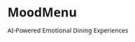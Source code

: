 # MoodMenu
 AI-Powered Emotional Dining Experiences
<!DOCTYPE html>
<html lang="en">
<head>
    <meta charset="UTF-8">
    <meta name="viewport" content="width=device-width, initial-scale=1.0">
    <title>MoodMenu - Emotional Dining Experiences</title>
    <style>
        * {
            margin: 0;
            padding: 0;
            box-sizing: border-box;
            font-family: 'Segoe UI', Tahoma, Geneva, Verdana, sans-serif;
        }
        
        body {
            background-color: #f0f4f8;
            display: flex;
            justify-content: center;
            align-items: center;
            min-height: 100vh;
            padding: 20px;
        }
        
        .container {
            width: 100%;
            max-width: 500px;
            background-color: #ffffff;
            border-radius: 16px;
            box-shadow: 0 10px 30px rgba(0, 0, 0, 0.1);
            overflow: hidden;
        }
        
        .header {
            background: linear-gradient(135deg, #6B46C1, #9F7AEA);
            color: white;
            padding: 20px;
            text-align: center;
            position: relative;
        }
        
        .logo {
            display: flex;
            align-items: center;
            justify-content: center;
            margin-bottom: 10px;
        }
        
        .logo-text {
            font-size: 24px;
            font-weight: bold;
            margin-left: 10px;
        }
        
        .tagline {
            font-size: 14px;
            opacity: 0.9;
        }
        
        .chat-area {
            height: 400px;
            overflow-y: auto;
            padding: 20px;
            background-color: #f9fafc;
        }
        
        .message {
            padding: 12px 16px;
            margin-bottom: 12px;
            border-radius: 12px;
            max-width: 80%;
            animation: fadeIn 0.3s ease;
        }
        
        .bot {
            background-color: #EDF2F7;
            margin-right: auto;
            border-bottom-left-radius: 4px;
        }
        
        .user {
            background-color: #6B46C1;
            color: white;
            margin-left: auto;
            border-bottom-right-radius: 4px;
        }
        
        .input-area {
            display: flex;
            padding: 16px;
            background-color: white;
            border-top: 1px solid #E2E8F0;
        }
        
        .input-area input {
            flex: 1;
            padding: 12px 16px;
            border: 1px solid #E2E8F0;
            border-radius: 24px;
            outline: none;
            font-size: 14px;
        }
        
        .input-area input:focus {
            border-color: #9F7AEA;
        }
        
        .input-area button {
            background-color: #6B46C1;
            color: white;
            border: none;
            border-radius: 24px;
            padding: 12px 20px;
            margin-left: 10px;
            cursor: pointer;
            transition: background-color 0.2s;
        }
        
        .input-area button:hover {
            background-color: #553C9A;
        }
        
        .mood-indicators {
            display: flex;
            justify-content: center;
            flex-wrap: wrap;
            padding: 10px;
            gap: 8px;
        }
        
        .mood-button {
            background-color: #EDF2F7;
            border: none;
            border-radius: 20px;
            padding: 8px 12px;
            font-size: 12px;
            cursor: pointer;
            transition: all 0.2s;
        }
        
        .mood-button:hover {
            background-color: #E9D8FD;
        }
        
        .typing-indicator {
            padding: 12px 16px;
            margin-bottom: 12px;
            border-radius: 12px;
            max-width: 80%;
            background-color: #EDF2F7;
            margin-right: auto;
            border-bottom-left-radius: 4px;
            display: none;
        }
        
        .typing-indicator span {
            display: inline-block;
            width: 8px;
            height: 8px;
            background-color: #9F7AEA;
            border-radius: 50%;
            animation: bounce 1s infinite;
            margin-right: 3px;
        }
        
        .typing-indicator span:nth-child(2) {
            animation-delay: 0.1s;
        }
        
        .typing-indicator span:nth-child(3) {
            animation-delay: 0.2s;
        }
        
        @keyframes bounce {
            0%, 80%, 100% { transform: translateY(0); }
            40% { transform: translateY(-8px); }
        }
        
        @keyframes fadeIn {
            from { opacity: 0; transform: translateY(10px); }
            to { opacity: 1; transform: translateY(0); }
        }

        .food-suggestion {
            background-color: #ffffff;
            border: 1px solid #E2E8F0;
            border-radius: 12px;
            padding: 15px;
            margin-top: 12px;
            box-shadow: 0 2px 5px rgba(0,0,0,0.05);
        }

        .food-title {
            font-weight: bold;
            color: #4A5568;
            margin-bottom: 5px;
        }

        .food-description {
            font-size: 14px;
            color: #718096;
        }
    </style>
</head>
<body>
    <div class="container">
        <div class="header">
            <div class="logo">
                <svg width="24" height="24" viewBox="0 0 24 24" fill="none" xmlns="http://www.w3.org/2000/svg">
                    <path d="M12 2L15.09 8.26L22 9.27L17 14.14L18.18 21.02L12 17.77L5.82 21.02L7 14.14L2 9.27L8.91 8.26L12 2Z" fill="white"/>
                </svg>
                <span class="logo-text">MoodMenu</span>
            </div>
            <div class="tagline">AI-Powered Emotional Dining Experiences</div>
        </div>
        <div class="mood-indicators">
            <button class="mood-button" onclick="sendMood('Happy')">😊 Happy</button>
            <button class="mood-button" onclick="sendMood('Stressed')">😰 Stressed</button>
            <button class="mood-button" onclick="sendMood('Sad')">😢 Sad</button>
            <button class="mood-button" onclick="sendMood('Energetic')">⚡ Energetic</button>
            <button class="mood-button" onclick="sendMood('Romantic')">❤️ Romantic</button>
            <button class="mood-button" onclick="sendMood('Need Focus')">🧠 Need Focus</button>
        </div>
        <div class="chat-area" id="chatArea">
            <div class="message bot">
                Hello! I'm MoodMenu, your emotional dining assistant. How are you feeling today? I can suggest foods that might complement or improve your mood.
            </div>
        </div>
        <div class="typing-indicator" id="typingIndicator">
            <span></span>
            <span></span>
            <span></span>
        </div>
        <div class="input-area">
            <input type="text" id="userInput" placeholder="Tell me how you're feeling or what you're craving..." onkeypress="handleKeyPress(event)">
            <button onclick="sendMessage()">Send</button>
        </div>
    </div>

    <script>
        // Food suggestions database organized by mood
        const foodSuggestions = {
            "happy": [
                {
                    title: "Mediterranean Platter",
                    description: "A vibrant spread of hummus, olives, fresh vegetables and pita bread. The healthy fats can help maintain your positive mood."
                },
                {
                    title: "Grilled Salmon with Mango Salsa",
                    description: "Omega-3 rich salmon topped with bright, tropical flavors to match your upbeat energy."
                },
                {
                    title: "Berry Parfait",
                    description: "Layers of antioxidant-rich berries, yogurt and granola to maintain your happy state with natural sweetness."
                }
            ],
            "sad": [
                {
                    title: "Dark Chocolate Avocado Mousse",
                    description: "Creamy, rich dessert that provides mood-boosting compounds from dark chocolate and healthy fats from avocado."
                },
                {
                    title: "Warm Chicken and Vegetable Soup",
                    description: "A comforting, nurturing bowl that provides protein and nutrients while soothing with familiar flavors."
                },
                {
                    title: "Turmeric Golden Milk",
                    description: "A warming drink with anti-inflammatory properties that can help ease both physical and emotional discomfort."
                }
            ],
            "stressed": [
                {
                    title: "Herbal Tea with Honey",
                    description: "Chamomile or lavender tea with a touch of honey can help activate calming neurotransmitters."
                },
                {
                    title: "Dark Leafy Green Salad with Walnuts",
                    description: "Magnesium-rich greens and omega-3 fatty acids from walnuts help regulate cortisol levels."
                },
                {
                    title: "Whole Grain Bowl with Roasted Vegetables",
                    description: "Complex carbohydrates can boost serotonin production, while the variety of vegetables provides stress-fighting nutrients."
                }
            ],
            "energetic": [
                {
                    title: "Protein-Packed Buddha Bowl",
                    description: "A balanced mix of quinoa, roasted chickpeas, fresh vegetables and tahini dressing to sustain your energy levels."
                },
                {
                    title: "Spicy Tacos with Guacamole",
                    description: "The combination of protein, healthy fats and metabolism-boosting spices complements your high energy state."
                },
                {
                    title: "Fruit and Nut Energy Balls",
                    description: "Natural sugars paired with protein and fiber for steady energy release, perfect for your active mood."
                }
            ],
            "romantic": [
                {
                    title: "Red Wine Poached Pears",
                    description: "Elegant, sensual dessert infused with cinnamon and vanilla. The red wine contains resveratrol which may enhance mood and blood flow."
                },
                {
                    title: "Oysters with Champagne Mignonette",
                    description: "Classic aphrodisiac rich in zinc and amino acids that boost dopamine, paired with effervescent champagne sauce."
                },
                {
                    title: "Dark Chocolate Covered Strawberries",
                    description: "The perfect romantic treat combining antioxidants from dark chocolate with vitamin C from fresh strawberries."
                },
                {
                    title: "Saffron Risotto",
                    description: "Luxurious, creamy rice dish with saffron that has mood-enhancing properties and creates a golden, romantic glow."
                }
            ],
            "need focus": [
                {
                    title: "Blueberry and Walnut Oatmeal",
                    description: "Slow-release carbohydrates from oats paired with antioxidant-rich blueberries and brain-boosting omega-3s from walnuts."
                },
                {
                    title: "Matcha Green Tea Latte",
                    description: "L-theanine in matcha provides calm alertness without the jitters of coffee, perfect for sustained focus."
                },
                {
                    title: "Salmon and Avocado Power Bowl",
                    description: "Omega-3 fatty acids from salmon paired with healthy fats from avocado support brain function and cognitive performance."
                },
                {
                    title: "Dark Chocolate with 85% Cacao",
                    description: "Small amounts of high-quality dark chocolate can improve blood flow to the brain and enhance focus with natural stimulants."
                }
            ],
            "default": [
                {
                    title: "Balanced Plate",
                    description: "A mix of lean protein, whole grains, and colorful vegetables to support overall wellbeing."
                },
                {
                    title: "Fresh Fruit Smoothie",
                    description: "A refreshing blend of seasonal fruits, yogurt and a touch of honey for natural energy."
                }
            ]
        };

        const chatArea = document.getElementById('chatArea');
        const userInput = document.getElementById('userInput');
        const typingIndicator = document.getElementById('typingIndicator');

        // Add message to chat
        function addMessage(text, isUser = false) {
            const messageDiv = document.createElement('div');
            messageDiv.className = `message ${isUser ? 'user' : 'bot'}`;
            messageDiv.textContent = text;
            chatArea.appendChild(messageDiv);
            chatArea.scrollTop = chatArea.scrollHeight;
        }

        // Add food suggestion to chat
        function addFoodSuggestion(suggestion) {
            const suggestionDiv = document.createElement('div');
            suggestionDiv.className = 'message bot';
            
            const foodSuggestionContent = document.createElement('div');
            foodSuggestionContent.className = 'food-suggestion';
            
            const titleElement = document.createElement('div');
            titleElement.className = 'food-title';
            titleElement.textContent = suggestion.title;
            
            const descElement = document.createElement('div');
            descElement.className = 'food-description';
            descElement.textContent = suggestion.description;
            
            foodSuggestionContent.appendChild(titleElement);
            foodSuggestionContent.appendChild(descElement);
            suggestionDiv.appendChild(foodSuggestionContent);
            
            chatArea.appendChild(suggestionDiv);
            chatArea.scrollTop = chatArea.scrollHeight;
        }

        // Show typing indicator
        function showTypingIndicator() {
            typingIndicator.style.display = 'block';
            chatArea.scrollTop = chatArea.scrollHeight;
        }

        // Hide typing indicator
        function hideTypingIndicator() {
            typingIndicator.style.display = 'none';
        }

        // Process user message
        function processMessage(text) {
            const lowerText = text.toLowerCase();
            
            // Enhanced mood detection
            let detectedMood = "default";
            
            if (lowerText.includes("happy") || lowerText.includes("joy") || lowerText.includes("excited") || lowerText.includes("great")) {
                detectedMood = "happy";
            } else if (lowerText.includes("sad") || lowerText.includes("down") || lowerText.includes("blue") || lowerText.includes("depressed")) {
                detectedMood = "sad";
            } else if (lowerText.includes("stress") || lowerText.includes("anxious") || lowerText.includes("overwhelmed") || lowerText.includes("nervous")) {
                detectedMood = "stressed";
            } else if (lowerText.includes("energetic") || lowerText.includes("active") || lowerText.includes("energized") || lowerText.includes("full of energy")) {
                detectedMood = "energetic";
            } else if (lowerText.includes("romantic") || lowerText.includes("date") || lowerText.includes("love") || lowerText.includes("passion")) {
                detectedMood = "romantic";
            } else if (lowerText.includes("focus") || lowerText.includes("concentrate") || lowerText.includes("productivity") || lowerText.includes("study") || lowerText.includes("work")) {
                detectedMood = "need focus";
            }
            
            showTypingIndicator();
            
            // Simulate AI thinking time
            setTimeout(() => {
                hideTypingIndicator();
                
                if (detectedMood !== "default") {
                    addMessage(`Based on what you've shared, I sense you're in a ${detectedMood} mood. Here are some food suggestions that might complement how you're feeling:`);
                } else if (lowerText.includes("recommend") || lowerText.includes("suggest") || lowerText.includes("what should")) {
                    addMessage("I'd be happy to recommend something! Here are a few options that promote general wellbeing:");
                } else if (lowerText.includes("hello") || lowerText.includes("hi ") || lowerText === "hi") {
                    addMessage("Hello! How are you feeling today? I can suggest foods based on your mood to enhance your dining experience.");
                    return;
                } else if (lowerText.includes("how are you")) {
                    addMessage("I'm here and ready to help you find the perfect food for your emotional state! How are you feeling today?");
                    return;
                } else if (lowerText.includes("thank")) {
                    addMessage("You're welcome! Would you like more personalized suggestions? Just let me know how you're feeling.");
                    return;
                } else {
                    addMessage("I'm trying to understand how you're feeling. Could you tell me more about your mood? Are you feeling happy, sad, stressed, energetic, romantic, or do you need focus?");
                    return;
                }
                
                // Get appropriate food suggestions
                const suggestions = foodSuggestions[detectedMood];
                
                // Display 1-2 random suggestions
                const numSuggestions = Math.min(2, suggestions.length);
                const selectedIndices = new Set();
                
                while (selectedIndices.size < numSuggestions) {
                    selectedIndices.add(Math.floor(Math.random() * suggestions.length));
                }
                
                selectedIndices.forEach(index => {
                    addFoodSuggestion(suggestions[index]);
                });
                
                // Follow-up question
                setTimeout(() => {
                    addMessage("Would you like more suggestions or have a specific dietary preference to consider?");
                }, 1000);
                
            }, 1500);
        }

        // Send message from input field
        function sendMessage() {
            const text = userInput.value.trim();
            if (text) {
                addMessage(text, true);
                userInput.value = '';
                processMessage(text);
            }
        }

        // Send mood from button
        function sendMood(mood) {
            addMessage(`I'm feeling ${mood}`, true);
            processMessage(`I'm feeling ${mood}`);
        }

        // Handle Enter key
        function handleKeyPress(event) {
            if (event.key === 'Enter') {
                sendMessage();
            }
        }
    </script>
</body>
</html>
